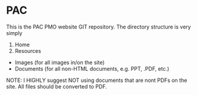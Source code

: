 # PAC
This is the PAC PMO website GIT repository. The directory structure is very simply
1. Home
2. Resources
  * Images (for all images in/on the site)
  * Documents (for all non-HTML documents, e.g. PPT, .PDF, etc.)

NOTE: I HIGHLY suggest NOT using documents that are nont PDFs on the site. All files should be converted to PDF.
